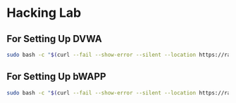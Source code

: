 # Hacking Lab

## For Setting Up DVWA
```bash
sudo bash -c "$(curl --fail --show-error --silent --location https://raw.githubusercontent.com/its-ashu-otf/Hacking-Lab/main/Install-DVWA.sh)"
 ```

## For Setting Up bWAPP
```bash
sudo bash -c "$(curl --fail --show-error --silent --location https://raw.githubusercontent.com/its-ashu-otf/Hacking-Lab/main/install-bWAPP.sh)"
 ```
